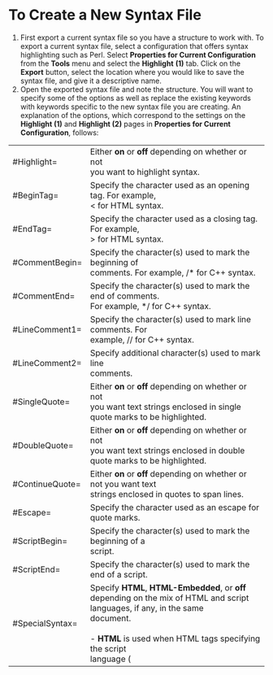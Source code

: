 # To Create a New Syntax File

1. First export a current syntax file so you have a structure to work with.
To export a current syntax file, select a configuration that offers syntax
highlighting such as Perl. Select **Properties for Current Configuration**
from the **Tools** menu and select the **Highlight** **(1)** tab.
Click on the **Export** button, select the location where you would like to
save the syntax file, and give it a descriptive name.
2. Open the exported syntax file and note the structure. You will want to
specify some of the options as well as replace the existing keywords with
keywords specific to the new syntax file you are creating. An explanation of
the options, which correspond to the settings on the **Highlight (1)** and
**Highlight (2)** pages in **Properties for Current Configuration**,
follows:

|     |     |
| --- | --- |
| #Highlight= | Either **on** or **off** depending on whether or not <br> you want to highlight syntax. |
| #BeginTag= | Specify the character used as an opening tag. For example, <br> < for HTML syntax. |
| #EndTag= | Specify the character used as a closing tag. For example, <br> \> for HTML syntax. |
| #CommentBegin= | Specify the character(s) used to mark the beginning of <br> comments. For example, /\* for C++ syntax. |
| #CommentEnd= | Specify the character(s) used to mark the end of comments. <br> For example, \*/ for C++ syntax. |
| #LineComment1= | Specify the character(s) used to mark line comments. For <br> example, // for C++ syntax. |
| #LineComment2= | Specify additional character(s) used to mark line <br> comments. |
| #SingleQuote= | Either **on** or **off** depending on whether or not <br> you want text strings enclosed in single quote marks to be highlighted. |
| #DoubleQuote= | Either **on** or **off** depending on whether or not <br> you want text strings enclosed in double quote marks to be highlighted. |
| #ContinueQuote= | Either **on** or **off** depending on whether or not you want text <br> strings enclosed in quotes to span lines. |
| #Escape= | Specify the character used as an escape for quote marks. |
| #ScriptBegin= | Specify the character(s) used to mark the beginning of a <br> script. |
| #ScriptEnd= | Specify the character(s) used to mark the end of a script. |
| #SpecialSyntax= | Specify **HTML**, **HTML-Embedded**, or **off** <br> depending on the mix of HTML and script languages, if any, in the same <br> document. <br> <br>- **HTML** is used when HTML tags specifying the script <br>   language ( **<SCRIPT type=...>**) exist in the **HTML** document. <br>   HTML is also appropriate for ASP files that include scripts beginning with <br>   the <% mark. This is usually the case for VBScript, JavaScript, PerlScript, <br>   CSS, etc. <br>- **HTML-Embedded** is appropriate when working with script <br>   languages such as PHP or JSP and the characters that normally mark the <br>   beginning of scripts in such languages are specified with #ScriptBegin. |
| #HighlightBraces= | Either **on** or **off** depending on whether or not <br> you want braces to be highlighted. |
| #Keyword= | #Keyword options include:<br>- **color** = Specify the <br>   color of the highlight. You can preview the color choices on the **Display** tab<br>   in <br>   **Properties for Current Configuration**. If you <br>   scroll through the list located there you will notice Highlight (1) - <br>   (10).<br>- **word** = Specifying **on** will highlight keywords only if they <br>   are whole words. For example, if the keyword is run and you specify **word=on**, the <br>   **run** portion of **runner** will not be <br>   highlighted.<br>- **rightall** = Either **on** or **off** depending on whether or <br>   not you want to highlight everything to the right of a keyword match in <br>   addition to the keyword.<br>- **case** = Either **on** or **off** depending on whether or not <br>   you want to enable case sensitivity for keyword matches.<br>- **insidetag** = Specifying **on** will highlight keywords only if <br>   they occur within tags.<br>- **regexp=** Specifying **on** will highlight keywords matched <br>   by using a regular expression. |

3. Once you have completed and saved your syntax file you can create a new
configuration and import the newly created syntax file or import the newly
created syntax file into an existing configuration.

## Tips

- In the syntax file, the escape character is ' **^**', and the following three characters must be escaped: ' **#**', ' **;**', and ' **^**' itself.